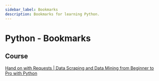 ```yaml
---
sidebar_label: Bookmarks
description: Bookmarks for learning Python.
---
```


# Python - Bookmarks

## Course

[Hand on with Requests | Data Scraping and Data Mining from Beginner to Pro with Python](https://learning.oreilly.com/videos/data-scraping-and/9781801818483/9781801818483-video2_2/)